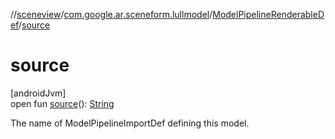 //[sceneview](../../../index.md)/[com.google.ar.sceneform.lullmodel](../index.md)/[ModelPipelineRenderableDef](index.md)/[source](source.md)

# source

[androidJvm]\
open fun [source](source.md)(): [String](https://developer.android.com/reference/kotlin/java/lang/String.html)

The name of ModelPipelineImportDef defining this model.
